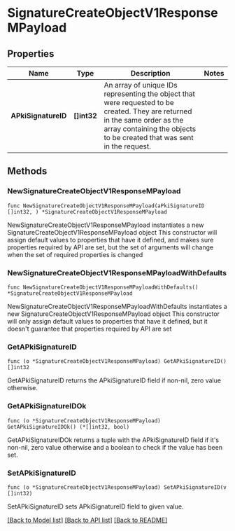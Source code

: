 # SignatureCreateObjectV1ResponseMPayload

## Properties

Name | Type | Description | Notes
------------ | ------------- | ------------- | -------------
**APkiSignatureID** | **[]int32** | An array of unique IDs representing the object that were requested to be created.  They are returned in the same order as the array containing the objects to be created that was sent in the request. | 

## Methods

### NewSignatureCreateObjectV1ResponseMPayload

`func NewSignatureCreateObjectV1ResponseMPayload(aPkiSignatureID []int32, ) *SignatureCreateObjectV1ResponseMPayload`

NewSignatureCreateObjectV1ResponseMPayload instantiates a new SignatureCreateObjectV1ResponseMPayload object
This constructor will assign default values to properties that have it defined,
and makes sure properties required by API are set, but the set of arguments
will change when the set of required properties is changed

### NewSignatureCreateObjectV1ResponseMPayloadWithDefaults

`func NewSignatureCreateObjectV1ResponseMPayloadWithDefaults() *SignatureCreateObjectV1ResponseMPayload`

NewSignatureCreateObjectV1ResponseMPayloadWithDefaults instantiates a new SignatureCreateObjectV1ResponseMPayload object
This constructor will only assign default values to properties that have it defined,
but it doesn't guarantee that properties required by API are set

### GetAPkiSignatureID

`func (o *SignatureCreateObjectV1ResponseMPayload) GetAPkiSignatureID() []int32`

GetAPkiSignatureID returns the APkiSignatureID field if non-nil, zero value otherwise.

### GetAPkiSignatureIDOk

`func (o *SignatureCreateObjectV1ResponseMPayload) GetAPkiSignatureIDOk() (*[]int32, bool)`

GetAPkiSignatureIDOk returns a tuple with the APkiSignatureID field if it's non-nil, zero value otherwise
and a boolean to check if the value has been set.

### SetAPkiSignatureID

`func (o *SignatureCreateObjectV1ResponseMPayload) SetAPkiSignatureID(v []int32)`

SetAPkiSignatureID sets APkiSignatureID field to given value.



[[Back to Model list]](../README.md#documentation-for-models) [[Back to API list]](../README.md#documentation-for-api-endpoints) [[Back to README]](../README.md)


